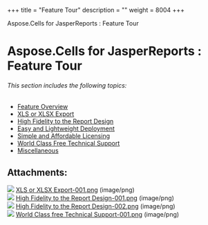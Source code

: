 +++
title = "Feature Tour" 
description = "" 
weight = 8004 
+++

Aspose.Cells for JasperReports : Feature Tour  

# Aspose.Cells for JasperReports : Feature Tour


###### This section includes the following topics:  

*   [Feature Overview](https://docs2.aspose.com/cells/jasperreports/gettingstarted/featuretour/feature+overview)
*   [XLS or XLSX Export](https://docs2.aspose.com/cells/jasperreports/gettingstarted/featuretour/xls+or+xlsx+export)
*   [High Fidelity to the Report Design](https://docs2.aspose.com/cells/jasperreports/gettingstarted/featuretour/high+fidelity+to+the+report+design)
*   [Easy and Lightweight Deployment](https://docs2.aspose.com/cells/jasperreports/gettingstarted/featuretour/easy+and+lightweight+deployment)
*   [Simple and Affordable Licensing](https://docs2.aspose.com/cells/jasperreports/gettingstarted/featuretour/simple+and+affordable+licensing)
*   [World Class Free Technical Support](https://docs2.aspose.com/cells/jasperreports/gettingstarted/featuretour/world+class+free+technical+support)
*   [Miscellaneous](https://docs2.aspose.com/cells/jasperreports/gettingstarted/featuretour/miscellaneous)

## Attachments:

![](https://docs2.aspose.com/cells/jasperreports/images/icons/bullet_blue.gif) [XLS or XLSX Export-001.png](https://docs2.aspose.com/cells/jasperreports/attachments/6619142/6848530.png) (image/png)  
![](https://docs2.aspose.com/cells/jasperreports/images/icons/bullet_blue.gif) [High Fidelity to the Report Design-001.png](https://docs2.aspose.com/cells/jasperreports/attachments/6619142/6848517.png) (image/png)  
![](https://docs2.aspose.com/cells/jasperreports/images/icons/bullet_blue.gif) [High Fidelity to the Report Design-002.png](https://docs2.aspose.com/cells/jasperreports/attachments/6619142/6848518.png) (image/png)  
![](https://docs2.aspose.com/cells/jasperreports/images/icons/bullet_blue.gif) [World Class free Technical Support-001.png](https://docs2.aspose.com/cells/jasperreports/attachments/6619142/6848520.png) (image/png)  


